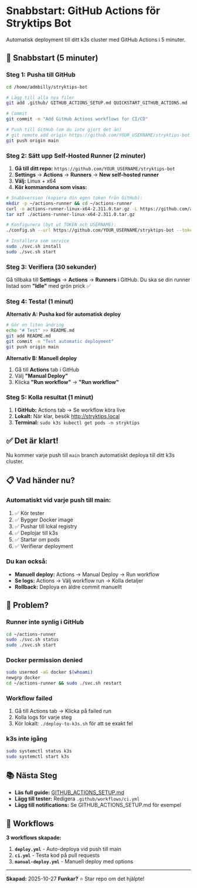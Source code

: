 # Snabbstart: GitHub Actions för Stryktips Bot

Automatisk deployment till ditt k3s cluster med GitHub Actions i 5 minuter.

## 🚀 Snabbstart (5 minuter)

### Steg 1: Pusha till GitHub

```bash
cd /home/admbilly/stryktips-bot

# Lägg till alla nya filer
git add .github/ GITHUB_ACTIONS_SETUP.md QUICKSTART_GITHUB_ACTIONS.md

# Commit
git commit -m "Add GitHub Actions workflows for CI/CD"

# Push till GitHub (om du inte gjort det än)
# git remote add origin https://github.com/YOUR_USERNAME/stryktips-bot.git
git push origin main
```

### Steg 2: Sätt upp Self-Hosted Runner (2 minuter)

1. **Gå till ditt repo:** `https://github.com/YOUR_USERNAME/stryktips-bot`
2. **Settings** → **Actions** → **Runners** → **New self-hosted runner**
3. **Välj:** Linux + x64
4. **Kör kommandona som visas:**

```bash
# Snabbversion (kopiera din egen token från GitHub):
mkdir -p ~/actions-runner && cd ~/actions-runner
curl -o actions-runner-linux-x64-2.311.0.tar.gz -L https://github.com/actions/runner/releases/download/v2.311.0/actions-runner-linux-x64-2.311.0.tar.gz
tar xzf ./actions-runner-linux-x64-2.311.0.tar.gz

# Konfigurera (byt ut TOKEN och USERNAME):
./config.sh --url https://github.com/YOUR_USERNAME/stryktips-bot --token YOUR_GITHUB_TOKEN

# Installera som service
sudo ./svc.sh install
sudo ./svc.sh start
```

### Steg 3: Verifiera (30 sekunder)

Gå tillbaka till **Settings** → **Actions** → **Runners** i GitHub.
Du ska se din runner listad som **"Idle"** med grön prick ✅

### Steg 4: Testa! (1 minut)

**Alternativ A: Pusha kod för automatisk deploy**
```bash
# Gör en liten ändring
echo "# Test" >> README.md
git add README.md
git commit -m "Test automatic deployment"
git push origin main
```

**Alternativ B: Manuell deploy**
1. Gå till **Actions** tab i GitHub
2. Välj **"Manual Deploy"**
3. Klicka **"Run workflow"** → **"Run workflow"**

### Steg 5: Kolla resultat (1 minut)

1. **I GitHub:** Actions tab → Se workflow köra live
2. **Lokalt:** När klar, besök http://stryktips.local
3. **Terminal:** `sudo k3s kubectl get pods -n stryktips`

## ✅ Det är klart!

Nu kommer varje push till `main` branch automatiskt deploya till ditt k3s cluster.

## 📋 Vad händer nu?

### Automatiskt vid varje push till main:
1. ✅ Kör tester
2. ✅ Bygger Docker image
3. ✅ Pushar till lokal registry
4. ✅ Deplojar till k3s
5. ✅ Startar om pods
6. ✅ Verifierar deployment

### Du kan också:
- **Manuell deploy:** Actions → Manual Deploy → Run workflow
- **Se logs:** Actions → Välj workflow run → Kolla detaljer
- **Rollback:** Deploya en äldre commit manuellt

## 🐛 Problem?

### Runner inte synlig i GitHub
```bash
cd ~/actions-runner
sudo ./svc.sh status
sudo ./svc.sh start
```

### Docker permission denied
```bash
sudo usermod -aG docker $(whoami)
newgrp docker
cd ~/actions-runner && sudo ./svc.sh restart
```

### Workflow failed
1. Gå till Actions tab → Klicka på failed run
2. Kolla logs för varje steg
3. Kör lokalt: `./deploy-to-k3s.sh` för att se exakt fel

### k3s inte igång
```bash
sudo systemctl status k3s
sudo systemctl start k3s
```

## 📚 Nästa Steg

- **Läs full guide:** [GITHUB_ACTIONS_SETUP.md](GITHUB_ACTIONS_SETUP.md)
- **Lägg till tester:** Redigera `.github/workflows/ci.yml`
- **Lägg till notifications:** Se GITHUB_ACTIONS_SETUP.md för exempel

## 🎯 Workflows

**3 workflows skapade:**

1. **`deploy.yml`** - Auto-deploya vid push till main
2. **`ci.yml`** - Testa kod på pull requests
3. **`manual-deploy.yml`** - Manuell deploy med options

---

**Skapad:** 2025-10-27
**Funkar?** ⭐ Star repo om det hjälpte!
